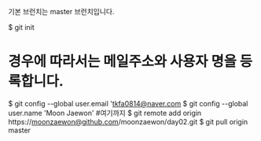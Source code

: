 기본 브런치는 master 브런치입니다.

$ git init
# 경우에 따라서는 메일주소와 사용자 명을 등록합니다.
$ git config --global user.email 'tkfa0814@naver.com
$ git config --global user.name 'Moon Jaewon'
#여기까지
$ git remote add origin https://moonzaewon@github.com/moonzaewon/day02.git
$ git pull origin master